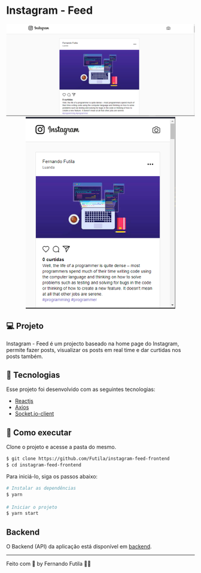 # Instagram - Feed

<div align="center">
    <img src="https://github.com/Futila/instagram-feed-frontend/blob/master/src/assets/desktop.PNG" width="600px" />  
     <img src="https://github.com/Futila/instagram-feed-frontend/blob/master/src/assets/mobile.PNG" width="400px" /> 
    
</div>

## 💻 Projeto

Instagram - Feed é um projecto baseado na home page do Instagram, permite fazer posts, visualizar os posts em real time e dar curtidas nos posts também.

## 🧪 Tecnologias

Esse projeto foi desenvolvido com as seguintes tecnologias:

- [Reactjs](https://reactjs.org)
- [Axios](https://axios-http.com/docs/intro)
- [Socket.io-client](https://www.npmjs.com/package/socket.io-client)

## 🚀 Como executar

Clone o projeto e acesse a pasta do mesmo.

```bash
$ git clone https://github.com/Futila/instagram-feed-frontend
$ cd instagram-feed-frontend
```

Para iniciá-lo, siga os passos abaixo:
```bash
# Instalar as dependências
$ yarn

# Iniciar o projeto
$ yarn start
```

## Backend 
O Backend (API) da aplicação está disponível em [backend](https://github.com/Futila/instagram-feed-backend). 


---

Feito com 💜 by Fernando Futila 👋🏻 

